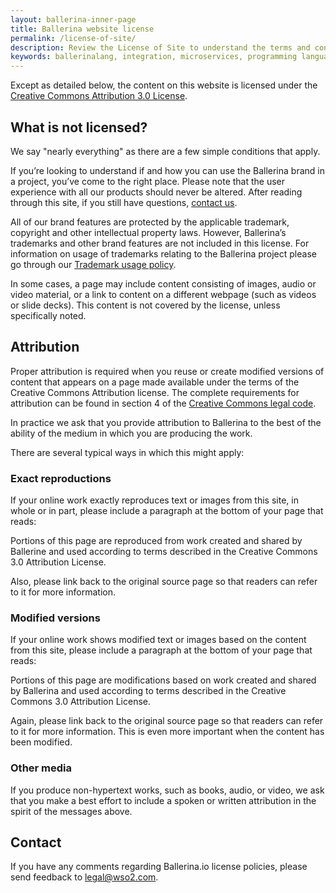 ```yaml
---
layout: ballerina-inner-page
title: Ballerina website license
permalink: /license-of-site/
description: Review the License of Site to understand the terms and conditions governing the use of Ballerina's website and its content.
keywords: ballerinalang, integration, microservices, programming language, cloud native, ballerina language, license of site
---
```


Except as detailed below, the content on this website is licensed under the [Creative Commons Attribution 3.0 License](https://creativecommons.org/licenses/by/3.0/us/).

## What is not licensed?
We say "nearly everything" as there are a few simple conditions that apply.

If you’re looking to understand if and how you can use the Ballerina brand in a project, you’ve come to the right place. Please note that the user experience with all our products should never be altered. After reading through this site, if you still have questions, [contact us](/community/#report-issues).  

All of our brand features are protected by the applicable trademark, copyright and other intellectual property laws. However, Ballerina’s trademarks and other brand features are not included in this license. For information on usage of trademarks relating to the Ballerina project please go through our [Trademark usage policy](/trademark-usage-policy/).

In some cases, a page may include content consisting of images, audio or video material, or a link to content on a different webpage (such as videos or slide decks). This content is not covered by the license, unless specifically noted.


## Attribution
Proper attribution is required when you reuse or create modified versions of content that appears on a page made available under the terms of the Creative Commons Attribution license. The complete requirements for attribution can be found in section 4 of the <a target="_blank" href="https://creativecommons.org/licenses/by/3.0/legalcode">Creative Commons legal code</a>.

In practice we ask that you provide attribution to Ballerina to the best of the ability of the medium in which you are producing the work.

There are several typical ways in which this might apply:

### Exact reproductions
If your online work exactly reproduces text or images from this site, in whole or in part, please include a paragraph at the bottom of your page that reads:

Portions of this page are reproduced from work created and shared by Ballerine and used according to terms described in the Creative Commons 3.0 Attribution License.

Also, please link back to the original source page so that readers can refer to it for more information.

### Modified versions
If your online work shows modified text or images based on the content from this site, please include a paragraph at the bottom of your page that reads:

Portions of this page are modifications based on work created and shared by Ballerina and used according to terms described in the Creative Commons 3.0 Attribution License.

Again, please link back to the original source page so that readers can refer to it for more information. This is even more important when the content has been modified.

### Other media
If you produce non-hypertext works, such as books, audio, or video, we ask that you make a best effort to include a spoken or written attribution in the spirit of the messages above.

## Contact
If you have any comments regarding Ballerina.io license policies, please send feedback to <a target="_blank" href="mailto:legal@wso2.com">legal@wso2.com</a>. 

